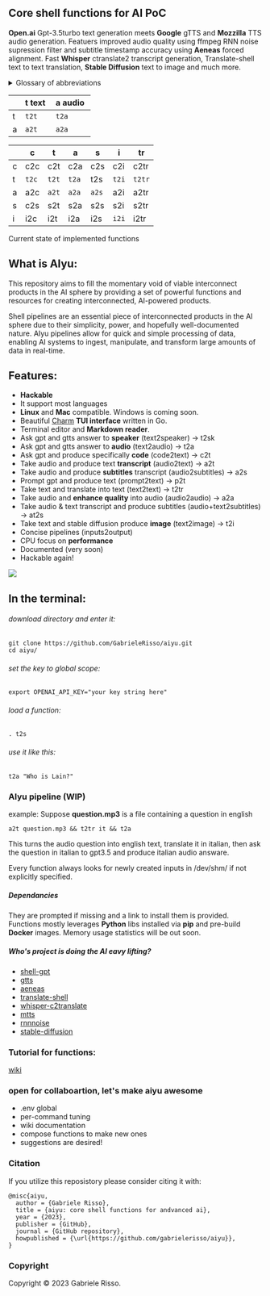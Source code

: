 ## Core shell functions for AI PoC

**Open.ai** Gpt-3.5turbo text generation meets **Google** gTTS and **Mozzilla** TTS audio generation. Featuers improved audio quality using ffmpeg RNN noise supression filter and subtitle timestamp accuracy using **Aeneas** forced alignment.
Fast **Whisper** ctranslate2 transcript generation, Translate-shell text to text translation, **Stable Diffusion** text to image and much more.

<details>

<summary>Glossary of abbreviations</summary>

## Inputs and Outputs

```c  -> code
t  -> text
a  -> audio
s  -> subtitle
tr -> translation
i  -> image
v --> video
sk -> speaker
```
</details>

|     | t text    | a audio |
|---- |------ |------ |
| t   | `t2t`   | `t2a`   |
| a   | `a2t`   | `a2a`   |

|    	| c    	| t    	| a    	| s    	|  i 	|  tr 	|
|----	|------	|------	|------	|------	|------	|---	|
| c  	| c2c  	| c2t  	| c2a  	|  c2s   	| c2i 	| c2tr 	|
| t  	| `t2c`  	| `t2t`  	| `t2a`  	| t2s 	| `t2i` 	| `t2tr`  	|
| a  	| a2c  	| `a2t`  	| `a2a`  	| `a2s`  	| a2i 	|  a2tr 	|
| s  	|  c2s   	| s2t  	| s2a  	| s2s  	| s2i 	|  s2tr 	|
| i 	| i2c 	| i2t 	| i2a 	| i2s 	|  `i2i`  	|  i2tr 	|

Current state of implemented functions

## What is **AIyu**:

This repository aims to fill the momentary void of viable interconnect products in the AI sphere by providing a set of powerful functions and resources for creating interconnected, AI-powered products. 

Shell pipelines are an essential piece of interconnected products in the AI sphere due to their simplicity, power, and hopefully well-documented nature. AIyu pipelines allow for quick and simple processing of data, enabling AI systems to ingest, manipulate, and transform large amounts of data in real-time. 

## Features:

 * **Hackable**
 * It support most languages
 * **Linux** and **Mac** compatible. Windows is coming soon.
 * Beautiful [Charm](https://charm.sh/ "Charm") **TUI interface** written in Go.
 * Terminal editor and **Markdown reader**.
 * Ask gpt and gtts answer to **speaker** (text2speaker) -> t2sk
 * Ask gpt and gtts answer to **audio** (text2audio) -> t2a
 * Ask gpt and produce specifically **code** (code2text) -> c2t
 * Take audio and produce text **transcript** (audio2text) -> a2t
 * Take audio and produce **subtitles** transcript (audio2subtitles) -> a2s
 * Prompt gpt and produce text (prompt2text) -> p2t
 * Take text and translate into text (text2text) -> t2tr
 * Take audio and **enhance quality** into audio (audio2audio) -> a2a
 * Take audio & text transcript and produce subtitles (audio+text2subtitles) -> at2s
 * Take text and stable diffusion produce **image** (text2image) -> t2i
 * Concise pipelines (inputs2output)
 * CPU focus on **performance**
 * Documented (very soon)
 * Hackable again!

 <p align="left"> <a href="https://hits.seeyoufarm.com"><img src="https://hits.seeyoufarm.com/api/count/incr/badge.svg?url=https%3A%2F%2Fgithub.com%2FGabrieleRisso%2Faiyu&count_bg=%234D4244&title_bg=%23EA2424&icon_color=%233E3636&title=aiyu+&edge_flat=false"/></a> </p>


## In the terminal:

###### download directory and enter it:
```
git clone https://github.com/GabrieleRisso/aiyu.git 
cd aiyu/
```
###### set the key to global scope: 
```
export OPENAI_API_KEY="your key string here"
```
###### load a function:
```
. t2s
```
###### use it like this:
```
t2a "Who is Lain?"
```

### AIyu pipeline (WIP)

example:
Suppose **question.mp3** is a file containing a question in english  
```
a2t question.mp3 && t2tr it && t2a
```
This turns the audio question into english text, translate it in italian, then ask the question in italian to gpt3.5 and produce italian audio answare. 

Every function always looks for newly created inputs in /dev/shm/ if not explicitly specified.

##### Dependancies

They are prompted if missing and a link to install them is provided.
Functions mostly leverages **Python** libs installed via **pip** and pre-build **Docker** images.
Memory usage statistics will be out soon.

##### Who's project is doing the AI eavy lifting? 

 * [shell-gpt](https://github.com/TheR1D/shell_gpt "text-to-text")
 * [gtts](https://gtts.readthedocs.io/en/latest/index.html "text-to-speach")
 * [aeneas](https://github.com/readbeyond/aeneas "subtitles")
 * [translate-shell](https://github.com/soimort/translate-shell "translate")
 * [whisper-c2translate](https://github.com/jordimas/whisper-ctranslate2 "audio-to-text")
 * [mtts](https://github.com/mozilla/TTS "text-to-vocie")
 * [rnnnoise](https://github.com/GregorR/rnnoise-models "noise filter")
 * [stable-diffusion](https://github.com/fboulnois/stable-diffusion-docker "image gen")

### Tutorial for functions:

[wiki](https://github.com/GabrieleRisso/aiyu/edit/main/wiki.md "Aiyu Wiki")

### open for collaboartion, let's make **aiyu** awesome
 
 * .env global
 * per-command tuning
 * wiki documentation 
 * compose functions to make new ones
 * suggestions are desired!


### Citation
If you utilize this reposistory please consider citing it with:

```
@misc{aiyu,
  author = {Gabriele Risso},
  title = {aiyu: core shell functions for andvanced ai},
  year = {2023},
  publisher = {GitHub},
  journal = {GitHub repository},
  howpublished = {\url{https://github.com/gabrielerisso/aiyu}},
}
```


### Copyright

Copyright © 2023 Gabriele Risso. 
